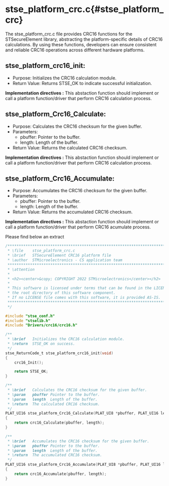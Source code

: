 
# stse_platform_crc.c{#stse_platform_crc}

The stse_platform_crc.c file provides CRC16 functions for the STSecureElement library, abstracting the platform-specific details of CRC16 calculations. By using these functions, developers can ensure consistent and reliable CRC16 operations across different hardware platforms. 


## stse_platform_crc16_init:

- Purpose: Initializes the CRC16 calculation module.
- Return Value: Returns STSE_OK to indicate successful initialization.

<b> Implementation directives :</b> This abstaction function should implement or call a platform function/driver that perform CRC16 calculation process.

## stse_platform_Crc16_Calculate:

- Purpose: Calculates the CRC16 checksum for the given buffer.
- Parameters:
  - pbuffer: Pointer to the buffer.
  - length: Length of the buffer.
- Return Value: Returns the calculated CRC16 checksum.

<b> Implementation directives :</b> This abstaction function should implement or call a platform function/driver that perform CRC16 calculation process.

## stse_platform_Crc16_Accumulate:

- Purpose: Accumulates the CRC16 checksum for the given buffer.
- Parameters:
  - pbuffer: Pointer to the buffer.
  - length: Length of the buffer.
- Return Value: Returns the accumulated CRC16 checksum.

<b> Implementation directives :</b> This abstaction function should implement or call a platform function/driver that perform CRC16 acumulate process.

Please find below an extract

```c
/******************************************************************************
 * \file    stse_platform_crc.c
 * \brief   STSecureElement CRC16 platform file
 * \author  STMicroelectronics - CS application team
 ******************************************************************************
 * \attention
 *
 * <h2><center>&copy; COPYRIGHT 2022 STMicroelectronics</center></h2>
 *
 * This software is licensed under terms that can be found in the LICENSE file in
 * the root directory of this software component.
 * If no LICENSE file comes with this software, it is provided AS-IS.
 ******************************************************************************
 */

#include "stse_conf.h"
#include "stselib.h"
#include "Drivers/crc16/crc16.h"

/**
 * \brief   Initializes the CRC16 calculation module.
 * \return  STSE_OK on success.
 */
stse_ReturnCode_t stse_platform_crc16_init(void)
{
    crc16_Init();

    return STSE_OK;
}

/**
 * \brief   Calculates the CRC16 checksum for the given buffer.
 * \param   pbuffer Pointer to the buffer.
 * \param   length  Length of the buffer.
 * \return  The calculated CRC16 checksum.
 */
PLAT_UI16 stse_platform_Crc16_Calculate(PLAT_UI8 *pbuffer, PLAT_UI16 length)
{
    return crc16_Calculate(pbuffer, length);
}

/**
 * \brief   Accumulates the CRC16 checksum for the given buffer.
 * \param   pbuffer Pointer to the buffer.
 * \param   length  Length of the buffer.
 * \return  The accumulated CRC16 checksum.
 */
PLAT_UI16 stse_platform_Crc16_Accumulate(PLAT_UI8 *pbuffer, PLAT_UI16 length)
{
    return crc16_Accumulate(pbuffer, length);
}
```


